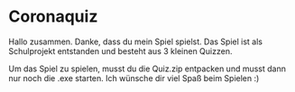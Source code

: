 # Coronaquiz
Hallo zusammen. Danke, dass du mein Spiel spielst. Das Spiel ist als Schulprojekt entstanden und besteht aus 3 kleinen Quizzen.

Um das Spiel zu spielen, musst du die Quiz.zip entpacken und musst dann nur noch die .exe starten. Ich wünsche dir viel Spaß beim Spielen :)
